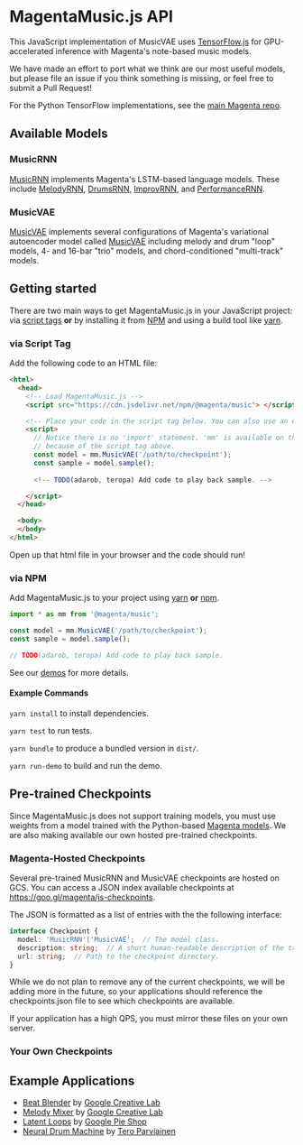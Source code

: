 # MagentaMusic.js API

This JavaScript implementation of MusicVAE uses [TensorFlow.js](https://js.tensorflow.org) for GPU-accelerated inference 
with Magenta's note-based music models.

We have made an effort to port what we think are our most useful models, but please file an issue if you think something is
missing, or feel free to submit a Pull Request!

For the Python TensorFlow implementations, see the [main Magenta repo](https://github.com/tensorflow/magenta).

## Available Models
### MusicRNN
[MusicRNN](./music_rnn) implements Magenta's LSTM-based language models. These include [MelodyRNN][melody-rnn], [DrumsRNN][drums-rnn], [ImprovRNN][improv-rnn], and [PerformanceRNN][performance-rnn].

### MusicVAE
[MusicVAE](./music_vae) implements several configurations of Magenta's variational autoencoder model called [MusicVAE][music-vae] including melody and drum "loop" models, 4- and 16-bar "trio" models, and chord-conditioned "multi-track" models.

## Getting started

There are two main ways to get MagentaMusic.js in your JavaScript project:
via [script tags](https://developer.mozilla.org/en-US/docs/Learn/HTML/Howto/Use_JavaScript_within_a_webpage) **or** by installing it from [NPM](https://www.npmjs.com/)
and using a build tool like [yarn](https://yarnpkg.com/en/).

### via Script Tag
      
Add the following code to an HTML file:

```html
<html>
  <head>
    <!-- Load MagentaMusic.js -->
    <script src="https://cdn.jsdelivr.net/npm/@magenta/music"> </script>

    <!-- Place your code in the script tag below. You can also use an external .js file -->
    <script>
      // Notice there is no 'import' statement. 'mm' is available on the index-page
      // because of the script tag above.
      const model = mm.MusicVAE('/path/to/checkpoint');
      const sample = model.sample();
      
      <!-- TODO(adarob, teropa) Add code to play back sample. -->

    </script>
  </head>

  <body>
  </body>
</html>
```

Open up that html file in your browser and the code should run!

### via NPM

Add MagentaMusic.js to your project using [yarn](https://yarnpkg.com/en/) **or** [npm](https://docs.npmjs.com/cli/npm).

```js
import * as mm from '@magenta/music';

const model = mm.MusicVAE('/path/to/checkpoint');
const sample = model.sample();

// TODO(adarob, teropa) Add code to play back sample.
```

See our [demos](./demos) for more details. 


#### Example Commands

`yarn install` to install dependencies.

`yarn test` to run tests.

`yarn bundle` to produce a bundled version in `dist/`.

`yarn run-demo` to build and run the demo.

## Pre-trained Checkpoints
Since MagentaMusic.js does not support training models, you must use weights from a model trained with the Python-based [Magenta models][magenta-models]. We are also making available our own hosted pre-trained checkpoints.

### Magenta-Hosted Checkpoints
Several pre-trained MusicRNN and MusicVAE checkpoints are hosted on GCS. You can access a JSON index available checkpoints at https://goo.gl/magenta/js-checkpoints.

The JSON is formatted as a list of entries with the the following interface:

```ts
interface Checkpoint {
  model: 'MusicRNN'|'MusicVAE';  // The model class.
  description: string;  // A short human-readable description of the trained model.
  url: string;  // Path to the checkpoint directory.
}
```

While we do not plan to remove any of the current checkpoints, we will be adding more in the future, so your applications should reference the checkpoints.json file to see which checkpoints are available.

If your application has a high QPS, you must mirror these files on your own server.

### Your Own Checkpoints


## Example Applications

* [Beat Blender](https://g.co/beatblender) by [Google Creative Lab](https://github.com/googlecreativelab)
* [Melody Mixer](https://g.co/melodymixer) by [Google Creative Lab](https://github.com/googlecreativelab)
* [Latent Loops](https://goo.gl/magenta/latent-loops) by [Google Pie Shop](https://github.com/teampieshop)
* [Neural Drum Machine](https://codepen.io/teropa/pen/RMGxOQ) by [Tero Parviainen](https://github.com/teropa)

<!-- links -->
[melody-rnn]: https://github.com/tensorflow/magenta/tree/master/magenta/models/melody_rnn
[drums-rnn]: https://github.com/tensorflow/magenta/tree/master/magenta/models/drums_rnn
[improv-rnn]: https://github.com/tensorflow/magenta/tree/master/magenta/models/improv_rnn
[performance-rnn]: https://github.com/tensorflow/magenta/tree/master/magenta/models/performance_rnn
[magenta-models]: https://github.com/tensorflow/magenta/tree/master/magenta/models
[music-vae]: https://g.co/musicvae
